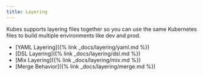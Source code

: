 ```yaml
---
title: Layering
---
```


Kubes supports layering files together so you can use the same Kubernetes files to build multiple environments like dev and prod.

* [YAML Layering]({% link _docs/layering/yaml.md %})
* [DSL Layering]({% link _docs/layering/dsl.md %})
* [Mix Layering]({% link _docs/layering/mix.md %})
* [Merge Behavior]({% link _docs/layering/merge.md %})

